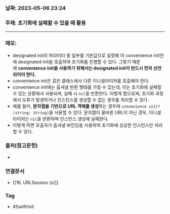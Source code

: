 ### 날짜: 2023-05-06 23:24

### 주제: 초기화에 실패할 수 있을 때 활용
---
### 메모: 
- designated init의 파라미터 중 일부를 기본값으로 설정해 이 convenience init안에 designated init을 호출하여 초기화를 진행할 수 있다. 그렇기 때문에 **convenience init을 사용하기 위해서는 designated init이 반드시 먼저 선언되어야 한다.**
- convenience init은 같은 클래스에서 다른 이니셜라이저를 호출해야 한다. 
- convenience init에는 옵셔녈 반환 형태를 가질 수 있는데, 이는 초기화에 실패할 수 있는 상황에서 사용되며, 실패 시 `nil`을 반환한다. 이렇게 함으로써, 초기화 과정에서 오류가 발생하거나 인스턴스를 생성할 수 없는 경우를 처리할 수 있다. 
- 예를 들어, **문자열을 기반으로 URL 객체를 생성**하는 경우에 `convenience init?(string: String)`을 사용할 수 있다. 문자열이 올바른 URL이 아닌 경우, 이니셜라이저는 `nil`을 반환하며 인스턴스 생성에 실패한다. 
- 이렇게 하면 호출자가 옵셔녈 바인딩을 사용하여 초기화에 성공한 인스턴스만 처리할 수 있다.

### 출처(참고문헌) 
- 

### 연결문서 
- [[16. URLSession (x)]]

### Tag
- #Swift/init